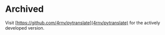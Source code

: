 # Archived
Visit [https://github.com/4rnv/pytranslate](4rnv/pytranslate) for the actively developed version.
